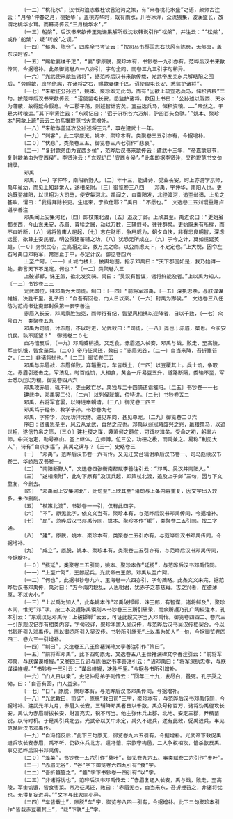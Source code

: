 <!-- { "loadSidebar": true } -->
      　　〔一二〕“桃花水”，汉书沟洫志载杜钦言治河之策，有“来春桃花水盛”之语，颜师古注云：“月令‘仲春之月，桃始华’。盖桃方华时，既有雨水，川谷冰泮，众流猥集，波澜盛长，故谓之桃华水耳。而韩诗传云‘三月桃华水’。”
      　　〔一三〕船槃”，后汉书来歙传王先谦集解所载沈钦韩说引作“松槃”，并注云：“‘松槃’，或作‘船槃’，疑‘转般’之误。”
      　　〔一四〕“郁夷、陈仓”，四库全书考证云：“按司马书郡国志右扶风有陈仓，无郁夷，盖东汉时省。”
      　　〔一五〕“赐歙妻缣千疋”，“妻”字原脱，聚珍本有，书钞卷一九引亦有，范晔后汉书来歙传同，今据增补。此条御览卷八一八亦引，字句全同，而卷三九三引字句稍异。
      　　〔一六〕“光武使来歙监诸将”，据范晔后汉书来歙传载，光武帝发关东兵解略阳之围后，“劳赐歙，班坐绝席，在诸将之右，赐歙妻缣千匹。诏使留屯长安、悉监护诸将”。
      　　〔一七〕“来歙征公孙述”，姚本、聚珍本无此句，而有“因歙上疏宜选兵马，储积资粮”二句。按范晔后汉书来歙传云：“诏使留屯长安，悉监护诸将。歙因上书曰：‘公孙述以陇西、天水为藩蔽，故得延命假息。今二郡平荡，则述智计穷矣。宜益选兵马，储积资粮。……’帝然之。于是大转粮运。”其下李贤注云：“东观记曰：‘诏于汧积谷六万斛，驴四百头负驮。’”姚本、聚珍本“因歙上疏”云云二句系撮取范书大意增补。
      　　〔一八〕“来歙与盖延攻公孙述将王元”，事在建武十一年。
      　　〔一九〕“刺客”，此二字原无，姚本、聚珍本有。类聚卷三五引亦有，今据增补。
      　　〔二０〕“伏悲”，类聚卷三五、御览卷三八七引作“悲哀”。
      　　〔二一〕“复封歙弟由为宜西乡侯”，范晔后汉书来歙传云：建武十三年，“帝嘉歙忠节，复封歙弟由为宜西侯”。李贤注云：“东观记曰‘宜西乡侯’。”此条即据李贤注，又酌取范书文句辑录。
      　　邓禹
      　　邓禹，〔一〕字仲华，南阳新野人。〔二〕年十三，能诵诗，受业长安。时上亦游学京师，禹年虽幼，而见上知非常人，遂相亲附。〔三〕御览卷三八四　　邓禹，字仲华，南阳人也。更始既至雒阳，以世祖为大司马，使安集河北。禹闻之，自南阳发，北径渡河，追至邺谒，上见之甚欢，谓曰：“我得拜除长吏。生远来，宁欲仕耶？”禹曰：“不愿也。”　文选卷二五刘琨重赠卢谌李善注
      　　邓禹闻上安集河北，〔四〕即杖策北渡，〔五〕追及于邺。上欣其至。禹进说曰：“更始虽都关西，今山东未安，赤眉、青犊之属，动以万数，三辅假号，往往群聚。更始既未有所挫，而不自听断，〔六〕诸将皆庸人屈起，〔七〕志在财币，争用威力，朝夕自快，非有忠良明智，深虑远图，欲尊主安民者。明公虽建蕃辅之功，〔八〕犹恐无所成立。〔九〕于今之计，莫如揽延英雄，〔一０〕务悦民心，立高祖之业，救万民之命。以公而虑天下，不足定也。”上大悦，因令左右号禹曰邓将军，常宿止于中，与定计议。御览卷四六一
      　　上至广阿，〔一一〕止城门楼上，披舆地图，指示邓禹曰：“天下郡国如是，我乃始得一处，卿言天下不足定，何也？”〔一二〕类聚卷六三
      　　上破邯郸，诛王郎，欲北发突骑。禹曰：“吴汉有智谋，诸将鲜能及者。”上以禹为知人。〔一三〕书钞卷三三
      　　光武即位，拜邓禹为大司徒。制曰：〔一四〕“前将军邓禹，〔一五〕深执忠孝，与朕谋谟帷幄，决胜千里。孔子曰：‘自吾有回也，门人日以亲。’〔一六〕封禹为酂侯。”　文选卷三八任昉为范尚书让吏部封侯第一表李善注
      　　赤眉入长安，邓禹乘胜独克，而师行有纪，皆望风相携以迎降者，日以千数，〔一七〕众号百万　类聚卷五九
      　　邓禹为司徒，讨赤眉，不以时进，光武敕曰：“司徒，〔一八〕尧也；赤眉，桀也。今长安饥民。孰不延望？”　御览卷二０七
      　　自冯愔反后，〔一九〕邓禹威稍损，又乏食。赤眉还入长安，邓禹与战，败走，至高陵，军士饥饿，皆食藻菜。〔二０〕帝乃征禹还，敕曰：“赤眉无谷，〔二一〕自当来降，吾折箠笞之，〔二二〕非诸将忧也。”〔二三〕御览卷三五
      　　邓禹与赤眉战，赤眉佯败，弃辎重走，车皆载土，〔二四〕以豆覆其上。兵士饥，争取之。赤眉引还击之，军溃乱。时百姓饥，人相食，黄金一斤易豆五升，道路断隔，委输不至，军士悉以□实为粮。御览卷四八六
      　　邓禹攻赤眉，辄不利，吏士散亡尽，禹独与二十四骑还诣雒阳。〔二五〕书钞卷一一七
      　　建武中，邓禹罢三公，〔二六〕以列侯就第，位特进。〔二七〕书钞卷五二
      　　邓禹，右将军官罢，以特进奉朝请。〔二八〕御览卷二四三
      　　邓禹笃于经书，教学子孙。书钞卷九七
      　　邓禹，字仲华，以元功拜太傅。进见东向，甚见尊宠。〔二九〕御览卷二０六
      　　序曰：贤骏思圣主，风云从龙武，自然之应也。邓禹以弱冠睹废兴之兆，嬴粮策马，以追世祖，遂信竹帛之愿，〔三０〕建社稷之谋，袭萧何之爵位，可谓材难矣。受命之初，躬率六师。中兴治定，勒号泰山。圣上继体，立师傅，位三公，功德之极，而禹兼之。易称“利见大人”，诗有“自求多福”，其禹之谓与？〔三一〕史略卷三
      　　〔一〕　“邓禹”，范晔后汉书卷一六有传。又见汪文台辑谢承后汉书卷一、司马彪续汉书卷二、华峤后汉书卷一。
      　　〔二〕　“南阳新野人”，文选卷四张衡南都赋李善注引云：“邓禹、吴汉并南阳人。”
      　　〔三〕　“遂相亲附”，此句下原有“及汉兵起，即策杖北渡，追及上于邺”三句，因与下文重复，今删去。
      　　〔四〕　“邓禹闻上安集河北”，此句至“上欣其至”诸句与上条内容重复，因文字出入较多，未作删削。
      　　〔五〕　“杖策北渡”，书钞卷一一引，仅有此四字。
      　　〔六〕　“不”，原无此字，依文义当有。聚珍本有，与范晔后汉书邓禹传同，今据增补。
      　　〔七〕　“屈”，范晔后汉书邓禹传同，姚本、聚珍本作“崛”，类聚卷二五引同。按二字通。
      　　〔八〕　“建”，原脱，姚本、聚珍本有，类聚卷二五引亦有，与范晔后汉书邓禹传同，今据增补。
      　　〔九〕　“成立”，原脱，姚本、聚珍本有，类聚卷二五引亦有，与范晔后汉书邓禹传同，今据增补。
      　　〔一０〕“揽延”，类聚卷二五引同，姚本、聚珍本作“延揽”，与范晔后汉书邓禹传同。
      　　〔一一〕“上至广阿”，王郎起兵，光武帝击王郎，邓禹从至广阿。
      　　〔一二〕“何也”，此据书钞卷九六、玉海卷一六四亦引，字句简略。此条文义未完，据范晔后汉书邓禹传，禹对曰：“方今海内殽乱，人思明君，犹赤子之慕慈母。古之兴者，在德薄厚，不以大小。”
      　　〔一三〕“上以禹为知人”，此条姚本作“邓禹破邯郸，诛王郎，有智谋，诸将鲜及”，聚珍本同，惟无“邓”字。按二本及据陈禹谟刻本书钞卷三三所引辑录，而余所据乃孔广陶校注本。孔本引云：“东观汉记邓禹传：上破邯郸”云云，可证此段文字当入邓禹传。御览卷四四二、卷六三一引东观汉记亦有相类内容，字句较详，聚珍本置入吴汉传，与范晔后汉书吴汉传相契合。今以书钞所引入邓禹传，而以御览所引入吴汉传。书钞所引原无“上以禹为知人”一句，今据御览卷四四二、卷六三一引增补。
      　　〔一四〕“制曰”，文选卷五八王俭褚渊碑文李善注引作“策曰”。
      　　〔一五〕“前将军邓禹”，此下四句原无，文选卷五八王俭褚渊碑文李善注引云：“前将军邓禹，与朕谋谟帷幄。”又卷四三丘迟与陈伯之书李善注引云：“诏邓禹曰：‘将军深执忠孝，与朕谋谟帷幄。’”书钞卷一三引云：“谋出帷幄，决胜千里。”今据各书所引增补。
      　　〔一六〕“门人日以亲”，史记仲尼弟子列传云：“回年二十九，发尽白，蚤死。孔子哭之恸，曰：‘自吾有回，门人益亲。’”
      　　〔一七〕“日”，原脱，聚珍本有，与范晔后汉书邓禹传同，今据增补。
      　　〔一八〕“光武敕曰，司徒”，原脱“敕曰司”三字，聚珍本有，与范晔后汉书邓禹传同，今据增补。建武元年九月，赤眉入长安，三辅降邓禹者日以千数，禹众号称百万，诸将劝禹径攻长安。禹认为赤眉新拔长安，财富充实，锐不可当。他主张休兵上郡、北地、安定三郡，养精蓄锐，以待时机。于是禹引兵北去。光武帝以关中未定，禹久不进兵，遂有此敕，促禹进兵。事见范晔后汉书邓禹传。
      　　〔一九〕“自冯愔反后，”此下三句原无，御览卷九六五引有，今据增补。光武帝下敕促禹进兵攻长安赤眉，禹不听，仍欲休兵北方。遣冯愔、宗歆守栒邑，二人争权相攻，愔杀歆反禹。事见范晔后汉书邓禹传。
      　　〔二０〕“藻菜”，书钞卷一五六引作“桑叶”，御览卷九六五、事类赋卷二六引作“枣叶”。
      　　〔二一〕“赤眉无谷”，“谷”字下御览卷六四九引有“食”字。
      　　〔二二〕“吾折箠笞之”，“箠”字下书钞卷一四引有“以”字。
      　　〔二三〕“非诸将忧也”，范晔后汉书邓禹传云：“赤眉复还入长安，禹与战，败走，至高陵，军士饥饿，皆食枣菜。帝乃征禹还，敕曰：‘赤眉无谷，自当来东，吾折捶笞之，非诸将忧也。无得复妄进兵。’”文字与此大同小异。
      　　〔二四〕“车皆载土”，原脱“车”字，御览卷八四一引有，今据增补。此下二句聚珍本引作“皆载赤豆覆其上”，“载”下脱“土”字。
